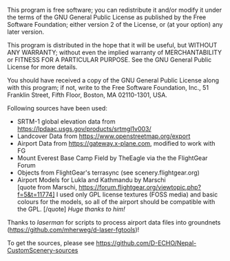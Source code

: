 This program is free software; you can redistribute it and/or
modify it under the terms of the GNU General Public License
as published by the Free Software Foundation; either version 2
of the License, or (at your option) any later version.

This program is distributed in the hope that it will be useful,
but WITHOUT ANY WARRANTY; without even the implied warranty of
MERCHANTABILITY or FITNESS FOR A PARTICULAR PURPOSE.  See the
GNU General Public License for more details.

You should have received a copy of the GNU General Public License
along with this program; if not, write to the Free Software
Foundation, Inc., 51 Franklin Street, Fifth Floor, Boston, MA  02110-1301, USA.

Following sources have been used:

* SRTM-1 global elevation data from https://lpdaac.usgs.gov/products/srtmgl1v003/ 
* Landcover Data from https://www.openstreetmap.org/export
* Airport Data from https://gateway.x-plane.com, modified to work with FG
* Mount Everest Base Camp Field  by TheEagle via the the FlightGear Forum
* Objects from FlightGear's terrasync (see scenery.flightgear.org)
* Airport Models for Lukla and Kathmandu by Marschi  
	[quote from Marschi, https://forum.flightgear.org/viewtopic.php?f=5&t=11774]
		I used only GPL license textures (FOSS media) and basic colours for the models, so all of the airport should be compatible with the GPL.
	[/quote]
	_Huge thanks to him!_

Thanks to _laserman_ for scripts to process airport data files into groundnets (https://github.com/mherweg/d-laser-fgtools)!

To get the sources, please see https://github.com/D-ECHO/Nepal-CustomScenery-sources
